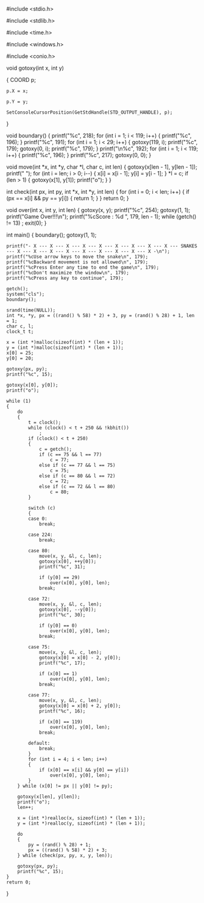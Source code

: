 #include <stdio.h>

#include <stdlib.h>

#include <time.h>

#include <windows.h>

#include <conio.h>

void gotoxy(int x, int y)

{
    COORD p;
    
    p.X = x;
    
    p.Y = y;
    
    SetConsoleCursorPosition(GetStdHandle(STD_OUTPUT_HANDLE), p);
}

void boundary()
{
    printf("%c", 218);
    for (int i = 1; i < 119; i++)
    {
        printf("%c", 196);
    }
    printf("%c", 191);
    for (int i = 1; i < 29; i++)
    {
        gotoxy(119, i);
        printf("%c", 179);
        gotoxy(0, i);
        printf("%c", 179);
    }
    printf("\n%c", 192);
    for (int i = 1; i < 119; i++)
    {
        printf("%c", 196);
    }
    printf("%c", 217);
    gotoxy(0, 0);
}

void move(int *x, int *y, char *l, char c, int len)
{
    gotoxy(x[len - 1], y[len - 1]);
    printf(" ");
    for (int i = len; i > 0; i--)
    {
        x[i] = x[i - 1];
        y[i] = y[i - 1];
    }
    *l = c;
    if (len > 1)
    {
        gotoxy(x[1], y[1]);
        printf("o");
    }
}

int check(int px, int py, int *x, int *y, int len)
{
    for (int i = 0; i < len; i++)
    {
        if (px == x[i] && py == y[i])
        {
            return 1;
        }
    }
    return 0;
}

void over(int x, int y, int len)
{
    gotoxy(x, y);
    printf("%c", 254);
    gotoxy(1, 1);
    printf("Game Over!!!\n");
    printf("%cScore : %d   ", 179, len - 1);
    while (getch() != 13)
        ;
    exit(0);
}

int main()
{
    boundary();
    gotoxy(1, 1);

    printf("- X --- X --- X --- X --- X --- X --- X --- X --- X --- SNAKES --- X --- X --- X --- X --- X --- X --- X --- X --- X -\n");
    printf("%cUse arrow keys to move the snake\n", 179);
    printf("%cBackward movement is not allowed\n", 179);
    printf("%cPress Enter any time to end the game\n", 179);
    printf("%cDon't maximize the window\n", 179);
    printf("%cPress any key to continue", 179);

    getch();
    system("cls");
    boundary();

    srand(time(NULL));
    int *x, *y, px = ((rand() % 58) * 2) + 3, py = (rand() % 28) + 1, len = 1;
    char c, l;
    clock_t t;

    x = (int *)malloc(sizeof(int) * (len + 1));
    y = (int *)malloc(sizeof(int) * (len + 1));
    x[0] = 25;
    y[0] = 20;

    gotoxy(px, py);
    printf("%c", 15);

    gotoxy(x[0], y[0]);
    printf("o");

    while (1)
    {
        do
        {
            t = clock();
            while (clock() < t + 250 && !kbhit())
                ;
            if (clock() < t + 250)
            {
                c = getch();
                if (c == 75 && l == 77)
                    c = 77;
                else if (c == 77 && l == 75)
                    c = 75;
                else if (c == 80 && l == 72)
                    c = 72;
                else if (c == 72 && l == 80)
                    c = 80;
            }

            switch (c)
            {
            case 0:
                break;

            case 224:
                break;

            case 80:
                move(x, y, &l, c, len);
                gotoxy(x[0], ++y[0]);
                printf("%c", 31);

                if (y[0] == 29)
                    over(x[0], y[0], len);
                break;

            case 72:
                move(x, y, &l, c, len);
                gotoxy(x[0], --y[0]);
                printf("%c", 30);

                if (y[0] == 0)
                    over(x[0], y[0], len);
                break;

            case 75:
                move(x, y, &l, c, len);
                gotoxy(x[0] = x[0] - 2, y[0]);
                printf("%c", 17);

                if (x[0] == 1)
                    over(x[0], y[0], len);
                break;

            case 77:
                move(x, y, &l, c, len);
                gotoxy(x[0] = x[0] + 2, y[0]);
                printf("%c", 16);

                if (x[0] == 119)
                    over(x[0], y[0], len);
                break;

            default:
                break;
            }
            for (int i = 4; i < len; i++)
            {
                if (x[0] == x[i] && y[0] == y[i])
                    over(x[0], y[0], len);
            }
        } while (x[0] != px || y[0] != py);

        gotoxy(x[len], y[len]);
        printf("o");
        len++;

        x = (int *)realloc(x, sizeof(int) * (len + 1));
        y = (int *)realloc(y, sizeof(int) * (len + 1));

        do
        {
            py = (rand() % 28) + 1;
            px = ((rand() % 58) * 2) + 3;
        } while (check(px, py, x, y, len));

        gotoxy(px, py);
        printf("%c", 15);
    }
    return 0;
}
